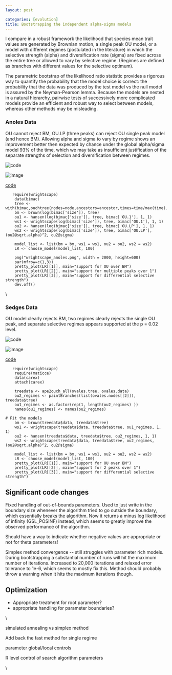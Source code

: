 ```yaml
---
layout: post

categories: [evolution]
title: Bootstrapping the independent alpha-sigma models
---
```







 








I compare in a robust framework the likelihood that species mean trait
values are generated by Brownian motion, a single peak OU model, or a
model with different regimes (postulated in the literature) in which the
selective strength (alpha) and diversification rate (sigma) are fixed
across the entire tree or allowed to vary by selective regime. (Regimes
are defined as branches with different values for the selective
optimum).

The parametric bootstrap of the likelihood ratio statistic provides a
rigorous way to quantify the probability that the model choice is
correct: the probability that the data was produced by the test model vs
the null model is assured by the Neyman-Pearson lemma. Because the
models are nested in a natural hierarchy, pairwise tests of successively
more complicated models provide an efficient and robust way to select
between models, whereas other methods may be misleading.

### Anoles Data

OU cannot reject BM, OU.LP (three peaks) can reject OU single peak model
(and hence BM). Allowing alpha and sigma to vary by regime shows an
improvement better then expected by chance under the global alpha/sigma
model 93% of the time, which we may take as insufficient justification
of the separate strengths of selection and diversification between
regimes.

![code](http://openwetware.org/images/thumb/e/ec/Wrightscape_anoles.png/800px-Wrightscape_anoles.png)

![image](/skins/common/images/magnify-clip.png)

[code](http://github.com/cboettig/wrightscape/blob/b3eabf29caa6fcf5e9f5e0b54d7c0fdf5bf6a79a/R/wrightscape.R "http://github.com/cboettig/wrightscape/blob/b3eabf29caa6fcf5e9f5e0b54d7c0fdf5bf6a79a/R/wrightscape.R")

~~~~ {.de1}
   require(wrightscape)
    data(bimac)
    tree <- with(bimac,ouchtree(nodes=node,ancestors=ancestor,times=time/max(time),labels=species))
    bm <- brown(log(bimac['size']), tree)
    ou1 <- hansen(log(bimac['size']), tree, bimac['OU.1'], 1, 1)
    ws1 <- wrightscape(log(bimac['size']), tree, bimac['OU.1'], 1, 1)
    ou2 <- hansen(log(bimac['size']), tree, bimac['OU.LP'], 1, 1)
    ws2 <- wrightscape(log(bimac['size']), tree, bimac['OU.LP'], (ou2@sqrt.alpha)^2, ou2@sigma)
 
    model_list <- list(bm = bm, ws1 = ws1, ou2 = ou2, ws2 = ws2)
    LR <- choose_model(model_list, 100)
 
    png("wrightscape_anoles.png", width = 2000, height=600)
    par(mfrow=c(1,3))
    pretty_plot(LR[[1]], main="support for OU over BM")
    pretty_plot(LR[[2]], main="support for multiple peaks over 1")
    pretty_plot(LR[[3]], main="support for differential selective strength")
    dev.off()
~~~~

\

### Sedges Data

OU model clearly rejects BM, two regimes clearly rejects the single OU
peak, and separate selective regimes appears supported at the p = 0.02
level.

![code](http://openwetware.org/images/thumb/2/2f/Sedges.png/800px-Sedges.png)

![image](/skins/common/images/magnify-clip.png)

[code](http://github.com/cboettig/wrightscape/blob/b3eabf29caa6fcf5e9f5e0b54d7c0fdf5bf6a79a/R/wrightscape.R "http://github.com/cboettig/wrightscape/blob/b3eabf29caa6fcf5e9f5e0b54d7c0fdf5bf6a79a/R/wrightscape.R")

~~~~ {.de1}
   require(wrightscape)
    require(maticce)
    data(carex)
    attach(carex)
 
    treedata <- ape2ouch_all(ovales.tree, ovales.data)
    ou2_regimes <- paintBranches(list(ovales.nodes[[2]]), treedata$tree)
    ou1_regimes <- as.factor(rep(1, length(ou2_regimes) ))
    names(ou1_regimes) <- names(ou2_regimes)
 
# Fit the models
    bm <- brown(treedata$data, treedata$tree)
    ws1 <- wrightscape(treedata$data, treedata$tree, ou1_regimes, 1, 1)
    ou2 <- hansen(treedata$data, treedata$tree, ou2_regimes, 1, 1)
    ws2 <- wrightscape(treedata$data, treedata$tree, ou2_regimes, (ou2@sqrt.alpha)^2, ou2@sigma)
 
    model_list <- list(bm = bm, ws1 = ws1, ou2 = ou2, ws2 = ws2)
    LR <- choose_model(model_list, 100)
    pretty_plot(LR[[1]], main="support for OU over BM")
    pretty_plot(LR[[2]], main="support for 2 peaks over 1")
    pretty_plot(LR[[3]], main="support for differential selective strength")
~~~~

Significant code changes
------------------------

Fixed handling of out-of-bounds parameters. Used to just write in the
boundary size whenever the algorithm tried to go outside the boundary,
which essentially breaks the algorithm. Now it returns a minus log
likelihood of infinity (GSL\_POSINF) instead, which seems to greatly
improve the observed performance of the algorithm.

Should have a way to indicate whether negative values are appropriate or
not for theta parameters!

Simplex method convergence -- still struggles with parameter rich
models. During bootstrapping a substantial number of runs will hit the
maximum number of iterations. Increased to 20,000 iterations and relaxed
error tolerance to 1e-6, which seems to mostly fix this. Method should
probably throw a warning when it hits the maximum iterations though.

Optimization
------------

-   Appropriate treatment for root parameter?
-   appropriate handling for parameter boundaries?

\

simulated annealing vs simplex method

Add back the fast method for single regime

parameter global/local controls

R level control of search algorithm parameters

\

